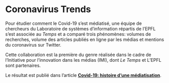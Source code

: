 # Coronavirus Trends

Pour étudier comment le Covid-19 s’est médiatisé, une équipe de chercheurs du Laboratoire de systèmes d’information répartis de l’EPFL s’est associée au *Temps* et a comparé trois phénomènes: volumes de recherches, volume des articles publiés en ligne par les médias et mentions du coronavirus sur Twitter.

Cette collaboration est la première du genre réalisée dans le cadre de l’Initiative pour l’innovation dans les médias (IMI), dont *Le Temps* et L’EPFL sont partenaires.

Le résultat est publié dans l’article **[Covid-19: histoire d’une médiatisation](https://labs.letemps.ch/interactive/2020/covid-trends/)**.
